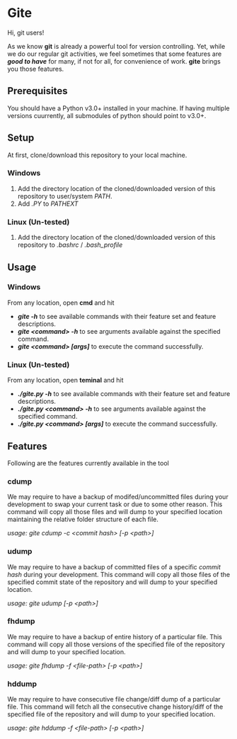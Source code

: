 # Gite

Hi, git users!

As we know **git** is already a powerful tool for version controlling. Yet, while we do our regular git activities, we feel sometimes that some features are ***good to have***  for many, if not for all, for convenience of work. **gite** brings you those features.

## Prerequisites

You should have a Python v3.0+ installed in your machine. If having multiple versions cuurrently, all submodules of python should point to v3.0+.

## Setup

At first, clone/download this repository to your local machine.

### Windows
 1. Add the directory location of the cloned/downloaded version of this repository to user/system *PATH*.
 2. Add *.PY* to *PATHEXT*

### Linux (Un-tested)
1. Add the directory location of the cloned/downloaded version of this repository to *.bashrc* / *.bash_profile*

## Usage

### Windows
From any location, open **cmd** and hit 
 - ***gite -h*** to see available commands with their feature set and feature descriptions.
 - ***gite \<command> -h*** to see arguments available against the specified command.
 - ***gite \<command> [args]*** to execute the command successfully.

### Linux (Un-tested)
From any location, open **teminal** and hit 
 - ***./gite.py -h*** to see available commands with their feature set and feature descriptions.
 - ***./gite.py \<command> -h*** to see arguments available against the specified command.
 - ***./gite.py \<command> [args]*** to execute the command successfully.

## Features
Following are the features currently available in the tool

### cdump
We may require to have a backup of modifed/uncommitted files during your development to swap your current task or due to some other reason. This command will copy all those files and will dump to your specified location maintaining the relative folder structure of each file.

*usage: gite cdump -c \<commit hash> [-p \<path>]*

### udump
We may require to have a backup of committed files of a specific *commit hash* during your development. This command will copy all those files of the specified commit state of the repository and will dump to your specified location.

*usage: gite udump [-p \<path>]*

### fhdump
We may require to have a backup of entire history of a particular file. This command will copy all those versions of the specified file of the repository and will dump to your specified location.

*usage: gite fhdump -f \<file-path> [-p \<path>]*


### hddump
We may require to have consecutive file change/diff dump of a particular file. This command will fetch all the consecutive change history/diff of the specified file of the repository and will dump to your specified location.

*usage: gite hddump -f \<file-path> [-p \<path>]*

